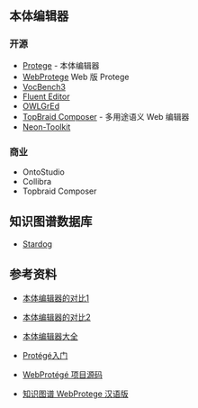 ## 本体编辑器

### 开源

- [Protege][1] - 本体编辑器
- [WebProtege][11] Web 版 Protege
- [VocBench3][2]
- [Fluent Editor][3]
- [OWLGrEd][4]
- [TopBraid Composer][5] - 多用途语义 Web 编辑器
- [Neon-Toolkit][8]

### 商业

- OntoStudio
- Collibra
- Topbraid Composer

## 知识图谱数据库

- [Stardog][10]

## 参考资料

- [本体编辑器的对比1][6]
- [本体编辑器的对比2][7]
- [本体编辑器大全][9]
- [Protégé入门][12]
- [WebProtégé 项目源码][13]
- [知识图谱 WebProtege 汉语版][14]

  [1]: http://protegeproject.github.io/protege/getting-started/
  [2]: http://vocbench.uniroma2.it/downloads/
  [3]: https://www.cognitum.eu/Semantics/FluentEditor/
  [4]: http://owlgred.lumii.lv/
  [5]: https://www.topquadrant.com/products/topbraid-composer/
  [6]: http://www.ef.uns.ac.rs/mis/archive-pdf/2013%20-%20No2/MIS2013-2-4.pdf
  [7]: https://www.sti-innsbruck.at/sites/default/files/courses/fileadmin/documents/applied_onto_eng201011/ontology_editors.pdf
  [8]: http://neon-toolkit.org/wiki/Main_Page.html
  [9]: https://en.wikipedia.org/wiki/Ontology_(information_science)#Visualization
  [10]: https://www.baidu.com/link?url=QwzcPAFDAJbJc2rmp5rmXRjDiYXKWMdozUVrif0l4LK&wd=&eqid=827dfa09000e6285000000065d2cbab9
  [11]: https://webprotege.stanford.edu/
  [12]: https://blog.csdn.net/xuzhiming302/article/details/78852991
  [13]: https://github.com/protegeproject/webprotege
  [14]: http://www.360doc.com/content/16/0521/07/2581348_560885643.shtml
  